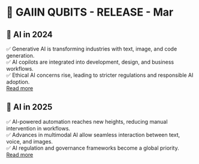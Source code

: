 # 🔔 GAIIN QUBITS - RELEASE - Mar

## 🎯 AI in 2024
✅  Generative AI is transforming industries with text, image, and code generation.  
✅  AI copilots are integrated into development, design, and business workflows.  
✅  Ethical AI concerns rise, leading to stricter regulations and responsible AI adoption.  
[Read more](https://www.forbes.com/sites/forbestechcouncil/2024/01/10/the-state-of-ai-in-2024/)

## 🎯 AI in 2025  
✅  AI-powered automation reaches new heights, reducing manual intervention in workflows.  
✅  Advances in multimodal AI allow seamless interaction between text, voice, and images.  
✅  AI regulation and governance frameworks become a global priority.  
[Read more](https://www.weforum.org/agenda/2025/01/future-of-ai-2025-trends/)
